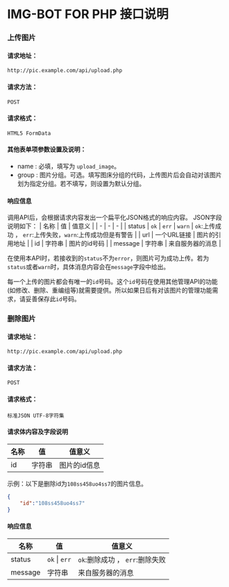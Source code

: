 # IMG-BOT FOR PHP 接口说明

### 上传图片

#### 请求地址：
```
http://pic.example.com/api/upload.php
```
#### 请求方法：
`POST`

#### 请求格式：
`HTML5 FormData`

#### 其他表单项参数设置及说明： 

+ name : 必填，填写为 `upload_image`。
+ group : 图片分组。可选。填写图床分组的代码，上传图片后会自动对该图片划为指定分组。若不填写，则设置为默认分组。

#### 响应信息
调用API后，会根据请求内容发出一个扁平化JSON格式的响应内容。
JSON字段说明如下：
| 名称 | 值 | 值意义 |
| - | - | - |
| status | `ok` \| `err` \| `warn` | `ok`:上传成功 ， `err`:上传失败，`warn`:上传成功但是有警告 |
| url | 一个URL链接 | 图片的引用地址 |
| id | 字符串 | 图片的id号码 |
| message | 字符串 | 来自服务器的消息 |

在使用本API时，若接收到的`status`不为`error`，则图片可为成功上传。若为`status`或者`warn`时，具体消息内容会在`message`字段中给出。

每一个上传的图片都会有唯一的`id`号码。这个`id`号码在使用其他管理API的功能(如修改、删除、重编组等)就需要提供。所以如果日后有对该图片的管理功能需求，请妥善保存此`id`号码。

### 删除图片

#### 请求地址：
```
http://pic.example.com/api/upload.php
```
#### 请求方法：
`POST`

#### 请求格式：
`标准JSON UTF-8字符集`

#### 请求体内容及字段说明

| 名称 | 值 | 值意义 |
| - | - | - |
| id | 字符串  | 图片的id信息 |

示例：以下是删除id为`108ss458uo4ss7`的图片信息。

```json
{
    "id":"108ss458uo4ss7"
}
```

#### 响应信息

| 名称 | 值 | 值意义 |
| - | - | - |
| status | `ok` \| `err`  | `ok`:删除成功 ， `err`:删除失败 |
| message | 字符串 | 来自服务器的消息 |